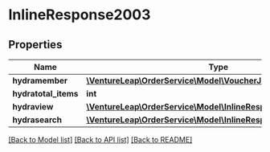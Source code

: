 # InlineResponse2003

## Properties
Name | Type | Description | Notes
------------ | ------------- | ------------- | -------------
**hydramember** | [**\VentureLeap\OrderService\Model\VoucherJsonldVoucherRead[]**](VoucherJsonldVoucherRead.md) |  | 
**hydratotal_items** | **int** |  | [optional] 
**hydraview** | [**\VentureLeap\OrderService\Model\InlineResponse200Hydraview**](InlineResponse200Hydraview.md) |  | [optional] 
**hydrasearch** | [**\VentureLeap\OrderService\Model\InlineResponse200Hydrasearch**](InlineResponse200Hydrasearch.md) |  | [optional] 

[[Back to Model list]](../../README.md#documentation-for-models) [[Back to API list]](../../README.md#documentation-for-api-endpoints) [[Back to README]](../../README.md)

